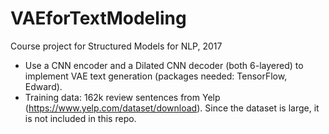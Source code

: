 # VAEforTextModeling

Course project for Structured Models for NLP, 2017

- Use a CNN encoder and a Dilated CNN decoder (both 6-layered) to implement VAE text generation (packages needed: TensorFlow, Edward).
- Training data: 162k review sentences from Yelp (https://www.yelp.com/dataset/download). Since the dataset is large, it is not included in this repo.
